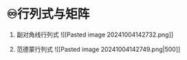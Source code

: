 # ♾️行列式与矩阵
1. 副对角线行列式
![[Pasted image 20241004142732.png]]

2. 范德蒙行列式
![[Pasted image 20241004142749.png|500]]


